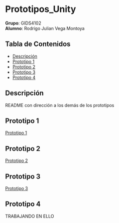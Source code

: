 # Prototipos_Unity

**Grupo**: GIDS4102  
**Alumno**: Rodrigo Julian Vega Montoya

## Tabla de Contenidos
- [Descripción](#descripción)
- [Prototipo 1](#prototipo2)
- [Prototipo 2](#prototipo2)
- [Prototipo 3](#prototipo3)
- [Prototipo 4](#prototipo4)

## Descripción
README con dirección a los demás de los prototipos

## Prototipo 1
<a href="https://github.com/CreacionDeVideojuegos-rjvm/Prototipo1" target="_blank">Prototipo 1</a>

## Prototipo 2
<a href="https://github.com/CreacionDeVideojuegos-rjvm/Prototipo2" target="_blank">Prototipo 2</a>

## Prototipo 3
<a href="https://github.com/CreacionDeVideojuegos-rjvm/Prototipo3" target="_blank">Prototipo 3</a>

## Prototipo 4
TRABAJANDO EN ELLO

